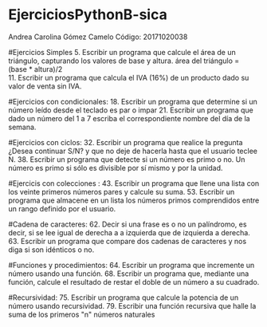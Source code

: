 # EjerciciosPythonB-sica
Andrea Carolina Gómez Camelo
Código: 20171020038

#Ejercicios Simples
5. Escribir un programa que calcule el área de un triángulo, capturando los valores de base y altura. área del triángulo = (base * altura)/2  
11. Escribir un programa que calcula el IVA (16%) de un producto dado su valor de venta sin IVA. 

#Ejercicios con condicionales: 
18. Escribir un programa que determine si un número leído desde el teclado es par o impar
21. Escribir un programa que dado un número del 1 a 7 escriba el correspondiente nombre del día de la semana.

#Ejercicios con ciclos:
32. Escribir un programa que realice la pregunta ¿Desea continuar S/N? y que no deje de hacerla hasta que el usuario teclee N. 
38. Escribir un programa que detecte si un número es primo o no. Un número es primo si sólo es divisible por sí mismo y por la unidad. 


#Ejercicis con colecciones :
43. Escribir un programa que llene una lista con los veinte primeros números pares y calcule su suma.
53. Escribir un programa que almacene en un lista los números primos comprendidos entre un rango definido por el usuario. 

#Cadena de caracteres:
62. Decir si una frase es o no un palíndromo, es decir, si se lee igual de derecha a a izquierda que de izquierda a derecha. 
63. Escribir un programa que compare dos cadenas de caracteres y nos diga si son idénticos o no. 

#Funciones y procedimientos: 
64. Escribir un programa que incremente un número usando una función. 
68. Escribir un programa que, mediante una función, calcule el resultado de restar el doble de un número a su cuadrado. 

#Recursividad:
75. Escribir un programa que calcule la potencia de un número usando recursividad. 
79. Escribir una función recursiva que halle la suma de los primeros "n" números naturales 


